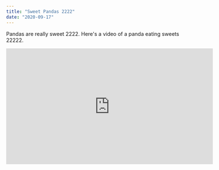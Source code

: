 ```yaml
---
title: "Sweet Pandas 2222"
date: "2020-09-17"
---
```

Pandas are really sweet 2222.
Here's a video of a panda eating sweets 22222.
<iframe width="560" height="315" src="https://www.youtube.com/embed/4n0xNbfJLR8" frameborder="0" allowfullscreen></iframe>
